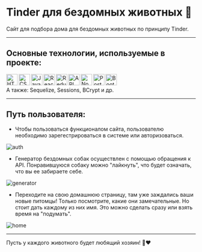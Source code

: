 # Tinder для бездомных животных 🐶
Сайт для подбора дома для бездомных животных по принципу Tinder.

___

## Основные технологии, используемые в проекте:
<img align="left" alt="HTML" width="30px" src="https://img.icons8.com/color/344/html-5--v1.png" />
<img align="left" alt="CSS" width="30px" src="https://img.icons8.com/color/344/css3.png" />
<img align="left" alt="JavaScript" width="30px" src="https://img.icons8.com/color/344/javascript--v2.png" />
<img align="left" alt="React" width="30px" src="https://img.icons8.com/color/344/react-native.png" />
<img align="left" alt="Redux" width="30px" src="https://img.icons8.com/color/344/redux.png" />
<img align="left" alt="API" width="30px" src="https://img.icons8.com/nolan/344/api-settings.png" />
<img align="left" alt="NodeJS" width="30px" src="https://img.icons8.com/fluency/344/node-js.png" />
<img align="left" alt="PostgreSQL" width="30px" src="https://img.icons8.com/color/344/postgreesql.png" />
<img align="left" alt="Bootstrap" width="30px" src="https://img.icons8.com/color/344/bootstrap.png" />
<br/>
<br/>
А также: Sequelize, Sessions, BCrypt и др.

___

## Путь пользователя:
- Чтобы пользоваться функционалом сайта, пользователю необходимо зарегестрироваться в системе или авторизоваться. 

![auth](https://github.com/mazaytsevs/SOLO-react/blob/div/screens/reg.png?raw=true)
- Генератор бездомных собак осуществлен с помощью обращения к API. Понравившуюся собаку можно "лайкнуть", что будет означать, что вы ее забираете себе.


![generator](https://github.com/mazaytsevs/SOLO-react/blob/div/screens/gen.png?raw=true)

- Переходите на свою домашнюю страницу, там уже заждались ваши новые питомцы! Только посмотрите, какие они замечательные. Но стоит дать каждому из них имя. Это можно сделать сразу или взять время на "подумать".


![home](https://github.com/mazaytsevs/SOLO-react/blob/div/screens/mainpage.png?raw=true)

___

Пусть у каждого животного будет любящий хозяин! 🐶❤️
